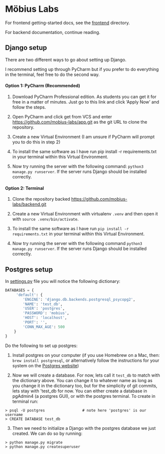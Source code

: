 # Möbius Labs

For frontend getting-started docs, see the [frontend](frontend/README.md) directory.

For backend documentation, continue reading.

## Django setup

There are two different ways to go about setting up Django.

I recommend setting up through PyCharm but if you prefer to do everything in the terminal, feel free to do the second way.

#### Option 1: PyCharm (Recommended)

1. Download PyCharm Professional edition. As students you can get it for free in a matter of minutes. Just go to this link  and click ‘Apply Now’ and follow the steps.

2. Open PyCharm and click get from VCS and enter https://github.com/mobius-labs/app.git  as the git URL to clone the repository.

3. Create a new Virtual Environment (I am unsure if PyCharm will prompt you to do this in step 2)

4. To install the same software as I have run pip install -r requirements.txt in your terminal within this Virtual Environment. 

5. Now try running the server with the following command: `python3 manage.py runserver`. If the server runs Django should be installed correctly.

#### Option 2: Terminal 

1. Clone the repository backed https://github.com/mobius-labs/backend.git 

2. Create a new Virtual Environment with virtualenv `.venv`  and then open it with `source .venv/bin/activate`.

3. To install the same software as I have run `pip install -r requirements.txt` in your terminal within this Virtual Environment. 

4. Now try running the server with the following command `python3 manage.py runserver`. If the server runs Django should be installed correctly.


## Postgres setup

In [settings.py](backend_crm/settings.py) file you will notice the following dictionary:

```python
DATABASES = {
     'default': {
        'ENGINE': 'django.db.backends.postgresql_psycopg2',
        'NAME': 'test_db',
        'USER': 'postgres',
        'PASSWORD': 'mobius',
        'HOST': 'localhost',
        'PORT': '',
        'CONN_MAX_AGE': 500
    }
}
```

Do the following to set up postgres:

1. Install postgres on your computer (if you use Homebrew on a Mac, then: `brew install postgresql`, or alternatively follow the instructions for your system on the [Postgres  website](https://www.postgresql.org/))

2. Now we will create a database. For now, lets call it `test_db` to match with the dictionary above. You can change it to whatever name as long as you change it in the dictionary too, but for the simplicity of git commits, lets stay with 'test_db for now.
   You can either create a database in pgAdmin4 (a postgres GUI), or with the postgres terminal. To create in terminal run:

```
> psql -U postgres                 # note here 'postgres' is our username
> CREATE DATABASE test_db
```

3. Then we need to initialize a Django with the postgres database we just created. We can do so by running:
```
> python manage.py migrate
> python manage.py createsuperuser
```